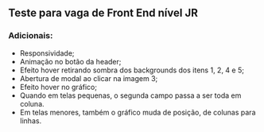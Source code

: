 ## Teste para vaga de Front End nível JR

### Adicionais:
* Responsividade;
* Animação no botão da header;
* Efeito hover retirando sombra dos backgrounds dos itens 1, 2, 4 e 5;
* Abertura de modal ao clicar na imagem 3;
* Efeito hover no gráfico;
* Quando em telas pequenas, o segunda campo passa a ser toda em coluna.
* Em telas menores, também o gráfico muda de posição, de colunas para linhas.


